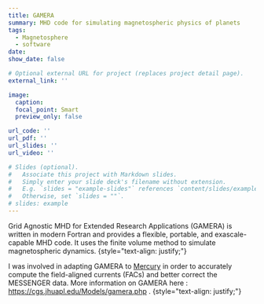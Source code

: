 ```yaml
---
title: GAMERA
summary: MHD code for simulating magnetospheric physics of planets
tags:
  - Magnetosphere
  - software
date:
show_date: false

# Optional external URL for project (replaces project detail page).
external_link: ''

image:
  caption:
  focal_point: Smart
  preview_only: false

url_code: ''
url_pdf: ''
url_slides: ''
url_video: ''

# Slides (optional).
#   Associate this project with Markdown slides.
#   Simply enter your slide deck's filename without extension.
#   E.g. `slides = "example-slides"` references `content/slides/example-slides.md`.
#   Otherwise, set `slides = ""`.
# slides: example
---
```


Grid Agnostic MHD for Extended Research Applications (GAMERA) is written in modern Fortran and provides a flexible, portable, and exascale-capable MHD code. It uses the finite volume method to simulate magnetospheric dynamics.
{style="text-align: justify;"}

I was involved in adapting GAMERA to [Mercury](/project/mercury) in order to accurately compute the field-aligned currents (FACs) and better correct the MESSENGER data. More information on GAMERA here : https://cgs.jhuapl.edu/Models/gamera.php .
{style="text-align: justify;"}